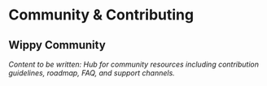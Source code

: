# Community & Contributing

<!-- Metadata -->
<!-- 
Topic: Community Hub
Type: Community Resource
Audience: All Users and Contributors
Estimated Reading Time: 10 minutes
Prerequisites: Interest in Wippy community
-->

<!-- Content Plan -->
<!--
Hub for community resources and contribution:
- How to contribute to Wippy
- Community guidelines and code of conduct
- Development roadmap and planned features
- Frequently asked questions
- Change log and version history
- Support channels and resources

Should welcome new contributors and provide clear guidance for participation.
-->

## Wippy Community

*Content to be written: Hub for community resources including contribution guidelines, roadmap, FAQ, and support channels.*

